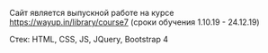 Сайт является выпускной работе на курсе https://wayup.in/library/course7 (сроки обучения 1.10.19 - 24.12.19)

Стек: HTML, CSS, JS, JQuery, Bootstrap 4 
